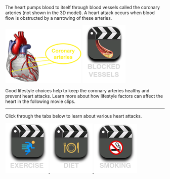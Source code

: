 The heart pumps blood to itself through blood vessels called the coronary arteries (not shown in the 3D model). A heart attack occurs when blood flow is obstructed by a narrowing of these arteries.

<div class="topic-img-big">

<img src="img/coronary_heart.png" width="240px" height="auto"/>
<a href="/attack-healthy#video-div" data-play="video">
<img id="blocked" src="img/blockage.png" class="video-icon-tall"/>
</a>
</div>

<div style="margin-top: 1em; margin-bottom:1em">
Good lifestyle choices help to keep the coronary arteries healthy and prevent heart attacks. Learn more about how lifestyle factors can affect the heart in the following movie clips.
</div>

---

Click through the tabs below to learn about various heart attacks.

<div class="topic-img">
<a href="/attack-healthy#video-div" data-play="video">
  <img id="exercise" src="img/exercise.png" class="video-icon"/>
</a>
<a href="/attack-healthy#video-div" data-play="video">
  <img id="diet" src="img/diet.png" class="video-icon"/>
</a>
<a href="/attack-healthy#video-div" data-play="video">
  <img id="smoking" src="img/smoking.png" class="video-icon"/>
</a>
</div>
